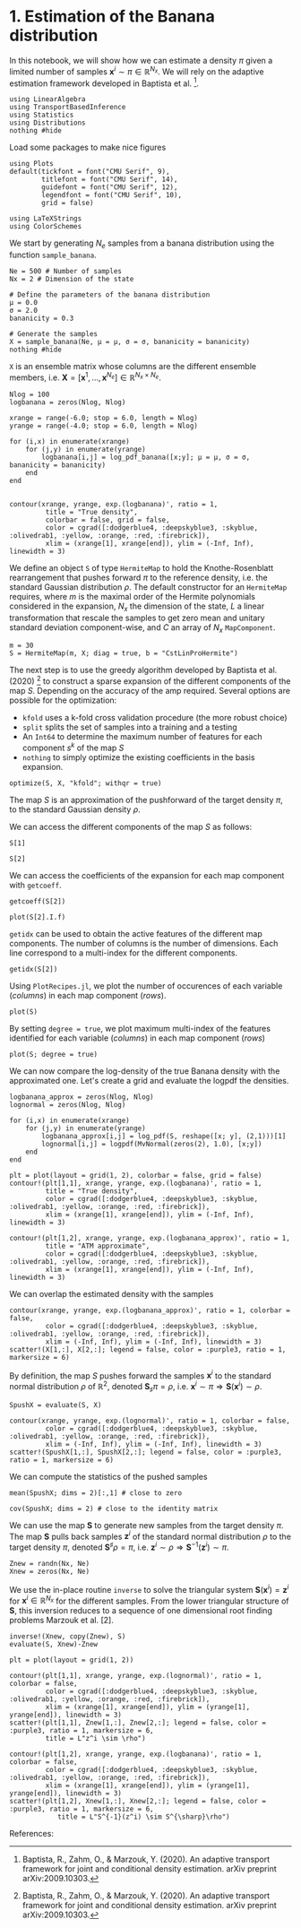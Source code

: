 # 1. Estimation of the Banana distribution

In this notebook, we will show how we can estimate a density $\pi$ given a limited number of samples $\boldsymbol{x}^i \sim \pi \in \mathbb{R}^{N_x}$. We will rely on the adaptive estimation framework developed in Baptista et al. [^1].



```@example 1.-Estimation-of-the-Banana-distribution
using LinearAlgebra
using TransportBasedInference
using Statistics
using Distributions
nothing #hide
```

Load some packages to make nice figures

```@example 1.-Estimation-of-the-Banana-distribution
using Plots
default(tickfont = font("CMU Serif", 9),
        titlefont = font("CMU Serif", 14),
        guidefont = font("CMU Serif", 12),
        legendfont = font("CMU Serif", 10),
        grid = false)

using LaTeXStrings
using ColorSchemes
```

We start by generating $N_e$ samples from a banana distribution using the function `sample_banana`.

```@example 1.-Estimation-of-the-Banana-distribution
Ne = 500 # Number of samples
Nx = 2 # Dimension of the state

# Define the parameters of the banana distribution
μ = 0.0
σ = 2.0
bananicity = 0.3

# Generate the samples
X = sample_banana(Ne, μ = μ, σ = σ, bananicity = bananicity)
nothing #hide
```

`X` is an ensemble matrix whose columns are the different ensemble members, i.e. $\boldsymbol{X} =
\left[ \boldsymbol{x}^1, \ldots, \boldsymbol{x}^{N_e} \right]  \in \mathbb{R}^{N_x \times N_e}$.

```@example 1.-Estimation-of-the-Banana-distribution
Nlog = 100
logbanana = zeros(Nlog, Nlog)

xrange = range(-6.0; stop = 6.0, length = Nlog)
yrange = range(-4.0; stop = 6.0, length = Nlog)

for (i,x) in enumerate(xrange)
    for (j,y) in enumerate(yrange)
        logbanana[i,j] = log_pdf_banana([x;y]; μ = μ, σ = σ, bananicity = bananicity)
    end
end


contour(xrange, yrange, exp.(logbanana)', ratio = 1,
         title = "True density",
         colorbar = false, grid = false,
         color = cgrad([:dodgerblue4, :deepskyblue3, :skyblue, :olivedrab1, :yellow, :orange, :red, :firebrick]),
         xlim = (xrange[1], xrange[end]), ylim = (-Inf, Inf), linewidth = 3)
```

We define an object `S` of  type `HermiteMap` to hold the Knothe-Rosenblatt rearrangement that pushes forward $\pi$ to the reference density, i.e. the standard Gaussian distribution $\rho$.
The default constructor for an `HermiteMap` requires, where $m$ is the maximal order of the Hermite polynomials considered in the expansion, $N_x$ the dimension of the state, $L$ a linear transformation that rescale the samples to get zero mean and unitary standard deviation component-wise, and $C$ an array of $N_x$ `MapComponent`.

```@example 1.-Estimation-of-the-Banana-distribution
m = 30
S = HermiteMap(m, X; diag = true, b = "CstLinProHermite")
```

The next step is to use the greedy algorithm developed by Baptista et al. (2020) [^1] to construct a sparse expansion of the different components of the map $S$. Depending on the accuracy of the amp required. Several options are possible for the optimization:
* `kfold` uses a k-fold cross validation procedure (the more robust choice)
* `split` splits the set of samples into a training and a testing
* An `Int64` to determine the maximum number of features for each component $s^k$ of the map $S$
* `nothing` to simply optimize the existing coefficients in the basis expansion.

```@example 1.-Estimation-of-the-Banana-distribution
optimize(S, X, "kfold"; withqr = true)
```

The map $S$ is an approximation of the pushforward of the target density $\pi$, to the standard Gaussian density $\rho$.

We can access the different components of the map $S$ as follows:

```@example 1.-Estimation-of-the-Banana-distribution
S[1]
```

```@example 1.-Estimation-of-the-Banana-distribution
S[2]
```

We can access the coefficients of the expansion for each map component with `getcoeff`.


```@example 1.-Estimation-of-the-Banana-distribution
getcoeff(S[2])
```


```@example 1.-Estimation-of-the-Banana-distribution
plot(S[2].I.f)
```

`getidx` can be used to obtain the active features of the different map components. The number of columns is the number of dimensions. Each line correspond to a multi-index for the different components.

```@example 1.-Estimation-of-the-Banana-distribution
getidx(S[2])
```

Using `PlotRecipes.jl`, we plot the number of occurences of each variable (*columns*) in each map component (*rows*).

```@example 1.-Estimation-of-the-Banana-distribution
plot(S)
```

By setting `degree = true`, we plot maximum multi-index of the features identified for each variable (*columns*) in each map component (*rows*)

```@example 1.-Estimation-of-the-Banana-distribution
plot(S; degree = true)
```

We can now compare the log-density of the true Banana density with the approximated one. Let's create a grid and evaluate the logpdf the densities.

```@example 1.-Estimation-of-the-Banana-distribution
logbanana_approx = zeros(Nlog, Nlog)
lognormal = zeros(Nlog, Nlog)

for (i,x) in enumerate(xrange)
    for (j,y) in enumerate(yrange)
        logbanana_approx[i,j] = log_pdf(S, reshape([x; y], (2,1)))[1]
        lognormal[i,j] = logpdf(MvNormal(zeros(2), 1.0), [x;y])
    end
end

plt = plot(layout = grid(1, 2), colorbar = false, grid = false)
contour!(plt[1,1], xrange, yrange, exp.(logbanana)', ratio = 1,
         title = "True density",
         color = cgrad([:dodgerblue4, :deepskyblue3, :skyblue, :olivedrab1, :yellow, :orange, :red, :firebrick]),
         xlim = (xrange[1], xrange[end]), ylim = (-Inf, Inf), linewidth = 3)

contour!(plt[1,2], xrange, yrange, exp.(logbanana_approx)', ratio = 1,
         title = "ATM approximate",
         color = cgrad([:dodgerblue4, :deepskyblue3, :skyblue, :olivedrab1, :yellow, :orange, :red, :firebrick]),
         xlim = (xrange[1], xrange[end]), ylim = (-Inf, Inf), linewidth = 3)
```

We can overlap the estimated density with the samples

```@example 1.-Estimation-of-the-Banana-distribution
contour(xrange, yrange, exp.(logbanana_approx)', ratio = 1, colorbar = false,
         color = cgrad([:dodgerblue4, :deepskyblue3, :skyblue, :olivedrab1, :yellow, :orange, :red, :firebrick]),
         xlim = (-Inf, Inf), ylim = (-Inf, Inf), linewidth = 3)
scatter!(X[1,:], X[2,:]; legend = false, color = :purple3, ratio = 1, markersize = 6)
```

By definition, the map $S$ pushes forward the samples $\boldsymbol{x}^i$ to the standard normal distribution $\rho$ of $\mathbb{R}^2$, denoted $\boldsymbol{S}_{\sharp} \pi = \rho$,  i.e. $\boldsymbol{x}^i \sim \pi \Rightarrow{} \boldsymbol{S}(\boldsymbol{x}^i) \sim \rho$.

```@example 1.-Estimation-of-the-Banana-distribution
SpushX = evaluate(S, X)

contour(xrange, yrange, exp.(lognormal)', ratio = 1, colorbar = false,
         color = cgrad([:dodgerblue4, :deepskyblue3, :skyblue, :olivedrab1, :yellow, :orange, :red, :firebrick]),
         xlim = (-Inf, Inf), ylim = (-Inf, Inf), linewidth = 3)
scatter!(SpushX[1,:], SpushX[2,:]; legend = false, color = :purple3, ratio = 1, markersize = 6)
```

We can compute the statistics of the pushed samples

```@example 1.-Estimation-of-the-Banana-distribution
mean(SpushX; dims = 2)[:,1] # close to zero
```

```@example 1.-Estimation-of-the-Banana-distribution
cov(SpushX; dims = 2) # close to the identity matrix
```

We can use the map $\boldsymbol{S}$ to generate new samples from the target density $\pi$. The map $\boldsymbol{S}$ pulls back  samples $\boldsymbol{z}^i$ of the standard normal distribution $\rho$ to the target density $\pi$, denoted $\boldsymbol{S}^{\sharp} \rho = \pi$, i.e. $\boldsymbol{z}^i \sim \rho \Rightarrow{} \boldsymbol{S}^{-1}(\boldsymbol{z}^i) \sim \pi$.

```@example 1.-Estimation-of-the-Banana-distribution
Znew = randn(Nx, Ne)
Xnew = zeros(Nx, Ne)
```

We use the in-place routine `inverse` to solve the triangular system $\boldsymbol{S}(\boldsymbol{x}^i) = \boldsymbol{z}^i$ for $\boldsymbol{x}^i \in \mathbb{R}^{N_x}$ for the different samples. From the lower triangular structure of $\boldsymbol{S}$, this inversion reduces to a sequence of one dimensional root finding problems Marzouk et al. [2].

```@example 1.-Estimation-of-the-Banana-distribution
inverse!(Xnew, copy(Znew), S)
evaluate(S, Xnew)-Znew
```

```@example 1.-Estimation-of-the-Banana-distribution
plt = plot(layout = grid(1, 2))

contour!(plt[1,1], xrange, yrange, exp.(lognormal)', ratio = 1, colorbar = false,
         color = cgrad([:dodgerblue4, :deepskyblue3, :skyblue, :olivedrab1, :yellow, :orange, :red, :firebrick]),
         xlim = (xrange[1], xrange[end]), ylim = (yrange[1], yrange[end]), linewidth = 3)
scatter!(plt[1,1], Znew[1,:], Znew[2,:]; legend = false, color = :purple3, ratio = 1, markersize = 6,
         title = L"z^i \sim \rho")

contour!(plt[1,2], xrange, yrange, exp.(logbanana)', ratio = 1, colorbar = false,
         color = cgrad([:dodgerblue4, :deepskyblue3, :skyblue, :olivedrab1, :yellow, :orange, :red, :firebrick]),
         xlim = (xrange[1], xrange[end]), ylim = (yrange[1], yrange[end]), linewidth = 3)
scatter!(plt[1,2], Xnew[1,:], Xnew[2,:]; legend = false, color = :purple3, ratio = 1, markersize = 6,
            title = L"S^{-1}(z^i) \sim S^{\sharp}\rho")
```

References:

[^1]: Baptista, R., Zahm, O., & Marzouk, Y. (2020). An adaptive transport framework for joint and conditional density estimation. arXiv preprint arXiv:2009.10303.

[^2]: Marzouk, Y., Moselhy, T., Parno, M., & Spantini, A. (2016). Sampling via measure transport: An introduction. Handbook of uncertainty quantification, 1-41.
